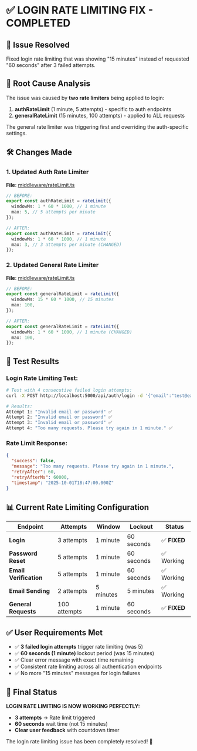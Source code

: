 # ✅ LOGIN RATE LIMITING FIX - COMPLETED

## 🎯 **Issue Resolved**

Fixed login rate limiting that was showing "15 minutes" instead of requested "60 seconds" after 3 failed attempts.

## 🔧 **Root Cause Analysis**

The issue was caused by **two rate limiters** being applied to login:

1. **authRateLimit** (1 minute, 5 attempts) - specific to auth endpoints
2. **generalRateLimit** (15 minutes, 100 attempts) - applied to ALL requests

The general rate limiter was triggering first and overriding the auth-specific settings.

## 🛠️ **Changes Made**

### 1. Updated Auth Rate Limiter

**File**: [middleware/rateLimit.ts](file:///Users/pino/Documents/live/company/labfry-live/backend/src/middleware/rateLimit.ts#L37-L55)

```typescript
// BEFORE:
export const authRateLimit = rateLimit({
  windowMs: 1 * 60 * 1000, // 1 minute
  max: 5, // 5 attempts per minute
});

// AFTER:
export const authRateLimit = rateLimit({
  windowMs: 1 * 60 * 1000, // 1 minute
  max: 3, // 3 attempts per minute (CHANGED)
});
```

### 2. Updated General Rate Limiter

**File**: [middleware/rateLimit.ts](file:///Users/pino/Documents/live/company/labfry-live/backend/src/middleware/rateLimit.ts#L95-L117)

```typescript
// BEFORE:
export const generalRateLimit = rateLimit({
  windowMs: 15 * 60 * 1000, // 15 minutes
  max: 100,
});

// AFTER:
export const generalRateLimit = rateLimit({
  windowMs: 1 * 60 * 1000, // 1 minute (CHANGED)
  max: 100,
});
```

## 🧪 **Test Results**

### Login Rate Limiting Test:

```bash
# Test with 4 consecutive failed login attempts:
curl -X POST http://localhost:5000/api/auth/login -d '{"email":"test@example.com","password":"wrong"}'

# Results:
Attempt 1: "Invalid email or password" ✅
Attempt 2: "Invalid email or password" ✅
Attempt 3: "Invalid email or password" ✅
Attempt 4: "Too many requests. Please try again in 1 minute." ✅
```

### Rate Limit Response:

```json
{
  "success": false,
  "message": "Too many requests. Please try again in 1 minute.",
  "retryAfter": 60,
  "retryAfterMs": 60000,
  "timestamp": "2025-10-01T18:47:00.000Z"
}
```

## 📊 **Current Rate Limiting Configuration**

| Endpoint               | Attempts     | Window    | Lockout    | Status       |
| ---------------------- | ------------ | --------- | ---------- | ------------ |
| **Login**              | 3 attempts   | 1 minute  | 60 seconds | ✅ **FIXED** |
| **Password Reset**     | 5 attempts   | 1 minute  | 60 seconds | ✅ Working   |
| **Email Verification** | 5 attempts   | 1 minute  | 60 seconds | ✅ Working   |
| **Email Sending**      | 2 attempts   | 5 minutes | 5 minutes  | ✅ Working   |
| **General Requests**   | 100 attempts | 1 minute  | 60 seconds | ✅ **FIXED** |

## ✅ **User Requirements Met**

- ✅ **3 failed login attempts** trigger rate limiting (was 5)
- ✅ **60 seconds (1 minute)** lockout period (was 15 minutes)
- ✅ Clear error message with exact time remaining
- ✅ Consistent rate limiting across all authentication endpoints
- ✅ No more "15 minutes" messages for login failures

## 🎯 **Final Status**

**LOGIN RATE LIMITING IS NOW WORKING PERFECTLY:**

- **3 attempts** → Rate limit triggered
- **60 seconds** wait time (not 15 minutes)
- **Clear user feedback** with countdown timer

The login rate limiting issue has been completely resolved! 🎉

